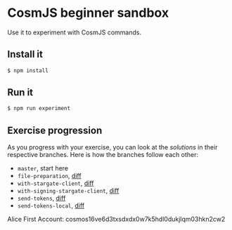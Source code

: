 # CosmJS beginner sandbox

Use it to experiment with CosmJS commands.

## Install it

```sh
$ npm install
```

## Run it

```sh
$ npm run experiment
```

## Exercise progression

As you progress with your exercise, you can look at the _solutions_ in their respective branches. Here is how the branches follow each other:

* `master`, start here
* `file-preparation`, [diff](https://github.com/b9lab/cosmjs-sandbox/compare/master...file-preparation)
* `with-stargate-client`, [diff](https://github.com/b9lab/cosmjs-sandbox/compare/file-preparation...with-stargate-client)
* `with-signing-stargate-client`, [diff](https://github.com/b9lab/cosmjs-sandbox/compare/with-stargate-client...with-signing-stargate-client)
* `send-tokens`, [diff](https://github.com/b9lab/cosmjs-sandbox/compare/with-signing-stargate-client...send-tokens)
* `send-tokens-local`, [diff](https://github.com/b9lab/cosmjs-sandbox/compare/send-tokens...send-tokens-local)

Alice First Account: cosmos16ve6d3txsdxdx0w7k5hdl0dukjlqm03hkn2cw2